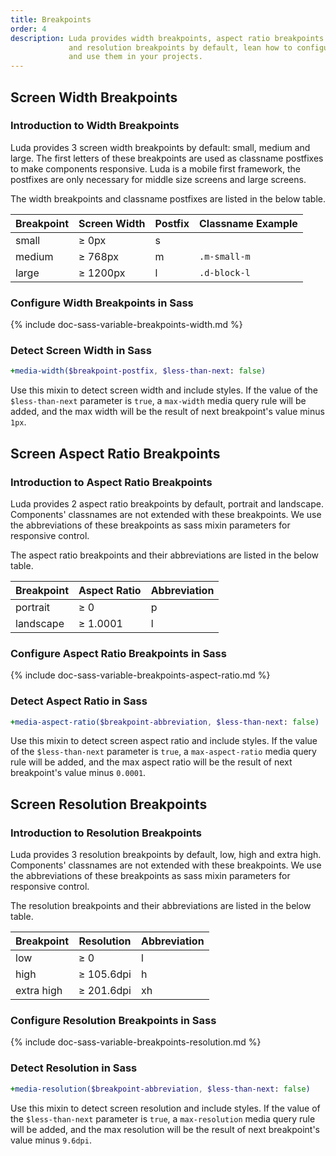 ```yaml
---
title: Breakpoints
order: 4
description: Luda provides width breakpoints, aspect ratio breakpoints
             and resolution breakpoints by default, lean how to configure
             and use them in your projects. 
---
```


## Screen Width Breakpoints

### Introduction to Width Breakpoints

Luda provides 3 screen width breakpoints by default:
small, medium and large. The first letters of these breakpoints are
used as classname postfixes to make components responsive.
Luda is a mobile first framework, the postfixes are only necessary for
middle size screens and large screens.

The width breakpoints and classname postfixes are listed in the below table.

<div class="table table-nowrap table-border my-small">
  <table>
    <thead>
      <tr>
        <th>Breakpoint</th>
        <th>Screen Width</th>
        <th>Postfix</th>
        <th>Classname Example</th>
      </tr>
    </thead>
    <tbody>
      <tr>
        <td>small</td>
        <td>≥ 0px</td>
        <td>s</td>
        <td></td>
      </tr>
      <tr>
        <td>medium</td>
        <td>≥ 768px</td>
        <td>m</td>
        <td><code class="bc-none">.m-small-m</code></td>
      </tr>
      <tr>
        <td>large</td>
        <td>≥ 1200px</td>
        <td>l</td>
        <td><code class="bc-none">.d-block-l</code></td>
      </tr>
    </tbody>
  </table>
</div>

### Configure Width Breakpoints in Sass

{% include doc-sass-variable-breakpoints-width.md %}

### Detect Screen Width in Sass

``` sass
+media-width($breakpoint-postfix, $less-than-next: false)
```

Use this mixin to detect screen width and include styles.
If the value of the `$less-than-next` parameter is `true`,
a `max-width` media query rule will be added, and the max width
will be the result of next breakpoint's value minus `1px`.

## Screen Aspect Ratio Breakpoints

### Introduction to Aspect Ratio Breakpoints

Luda provides 2 aspect ratio breakpoints by default,
portrait and landscape. Components' classnames are
not extended with these breakpoints.
We use the abbreviations of these breakpoints as sass mixin parameters
for responsive control.

The aspect ratio breakpoints and their abbreviations are listed in the below table.

<div class="table table-nowrap table-border my-small">
  <table>
    <thead>
      <tr>
        <th>Breakpoint</th>
        <th>Aspect Ratio</th>
        <th>Abbreviation</th>
      </tr>
    </thead>
    <tbody>
      <tr>
        <td>portrait</td>
        <td>≥ 0</td>
        <td>p</td>
      </tr>
      <tr>
        <td>landscape</td>
        <td>≥ 1.0001</td>
        <td>l</td>
      </tr>
    </tbody>
  </table>
</div>

### Configure Aspect Ratio Breakpoints in Sass

{% include doc-sass-variable-breakpoints-aspect-ratio.md %}

### Detect Aspect Ratio in Sass

``` sass
+media-aspect-ratio($breakpoint-abbreviation, $less-than-next: false)
```

Use this mixin to detect screen aspect ratio and include styles.
If the value of the `$less-than-next` parameter is `true`,
a `max-aspect-ratio` media query rule will be added,
and the max aspect ratio will be the result of
next breakpoint's value minus `0.0001`.

## Screen Resolution Breakpoints

### Introduction to Resolution Breakpoints

Luda provides 3 resolution breakpoints by default,
low, high and extra high. Components' classnames
are not extended with these breakpoints.
We use the abbreviations of these breakpoints as sass mixin parameters
for responsive control.

The resolution breakpoints and their abbreviations are listed in the below table.

<div class="table table-nowrap table-border my-small">
  <table>
    <thead>
      <tr>
        <th>Breakpoint</th>
        <th>Resolution</th>
        <th>Abbreviation</th>
      </tr>
    </thead>
    <tbody>
      <tr>
        <td>low</td>
        <td>≥ 0</td>
        <td>l</td>
      </tr>
      <tr>
        <td>high</td>
        <td>≥ 105.6dpi</td>
        <td>h</td>
      </tr>
      <tr>
        <td>extra high</td>
        <td>≥ 201.6dpi</td>
        <td>xh</td>
      </tr>
    </tbody>
  </table>
</div>

### Configure Resolution Breakpoints in Sass

{% include doc-sass-variable-breakpoints-resolution.md %}

### Detect Resolution in Sass

``` sass
+media-resolution($breakpoint-abbreviation, $less-than-next: false)
```

Use this mixin to detect screen resolution and include styles.
If the value of the `$less-than-next` parameter is `true`,
a `max-resolution` media query rule will be added,
and the max resolution will be the result of
next breakpoint's value minus `9.6dpi`.